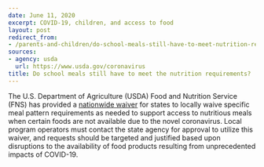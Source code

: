 ```yaml
---
date: June 11, 2020
excerpt: COVID-19, children, and access to food
layout: post
redirect_from:
- /parents-and-children/do-school-meals-still-have-to-meet-nutrition-requirements/
sources:
- agency: usda
  url: https://www.usda.gov/coronavirus
title: Do school meals still have to meet the nutrition requirements?
---
```


The U.S. Department of Agriculture (USDA) Food and Nutrition Service (FNS) has provided a [nationwide waiver](https://www.fns.usda.gov/cn/covid-19-meal-pattern-flexibility-waiver) for states to locally waive specific meal pattern requirements as needed to support access to nutritious meals when certain foods are not available due to the novel coronavirus. Local program operators must contact the state agency for approval to utilize this waiver, and requests should be targeted and justified based upon disruptions to the availability of food products resulting from unprecedented impacts of COVID-19.